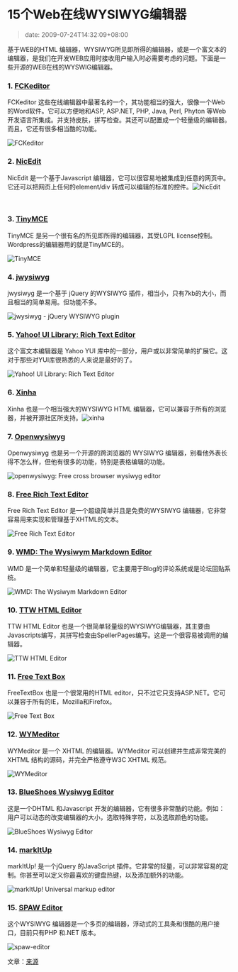 # 15个Web在线WYSIWYG编辑器
>date: 2009-07-24T14:32:09+08:00


基于WEB的HTML 编辑器，WYSIWYG所见即所得的编辑器，或是一个富文本的编辑器，是我们在开发WEB应用时接收用户输入时必需要考虑的问题。下面是一些开源的WEB在线的WYSWIG编辑器。


### 1. [FCKeditor](http://www.fckeditor.net/ "FCKeditor")


FCKeditor 这些在线编辑器中最著名的一个，其功能相当的强大，很像一个Web的Word软件。它可以方便地和ASP, ASP.NET, PHP, Java, Perl, Phyton 等Web开发语言所集成。并支持皮肤，拼写检查。其还可以配置成一个轻量级的编辑器。而且，它还有很多相当酷的功能。  

![FCKeditor](http://www.webdesignbooth.com/wp-content/uploads/2009/07/fckeditor.jpg "FCKeditor")



### 2. [NicEdit](http://nicedit.com/ "NicEdit")


NicEdit 是一个基于Javascript 编辑器，它可以很容易地被集成到任意的网页中。它还可以把网页上任何的element/div 转成可以编辑的标准的控件。![NicEdit](http://www.webdesignbooth.com/wp-content/uploads/2009/07/nicedit.jpg "NicEdit")


 


### 3. [TinyMCE](http://tinymce.moxiecode.com/ "TinyMCE")


TinyMCE 是另一个很有名的所见即所得的编辑器，其受LGPL license控制。Wordpress的编辑器用的就是TinyMCE的。  

![TinyMCE](http://www.webdesignbooth.com/wp-content/uploads/2009/07/tinymce.jpg "TinyMCE")


### 4. [jwysiwyg](https://code.google.com/p/jwysiwyg/ "jwysiwyg")


jwysiwyg 是一个基于 jQuery 的WYSIWYG 插件，相当小，只有7kb的大小，而且相当的简单易用。但功能不多。  

![jwysiwyg - jQuery WYSIWYG plugin](http://www.webdesignbooth.com/wp-content/uploads/2009/07/jwysiwyg.jpg "jwysiwyg - jQuery WYSIWYG plugin")


### 5. [Yahoo! UI Library: Rich Text Editor](http://developer.yahoo.com/yui/editor/ "Yahoo! UI Library: Rich Text Editor")


这个富文本编辑器是 Yahoo YUI 库中的一部分，用户或以非常简单的扩展它。这对于那些对YUI库很熟悉的人来说是最好的了。  

![Yahoo! UI Library: Rich Text Editor](http://www.webdesignbooth.com/wp-content/uploads/2009/07/yui-rich-text-editor.jpg "Yahoo! UI Library: Rich Text Editor")


### 6. [Xinha](http://xinha.webfactional.com/ "Xinha")


Xinha 也是一个相当强大的WYSIWYG HTML 编辑器，它可以兼容于所有的浏览器，并被开源社区所支持。![xinha](http://www.webdesignbooth.com/wp-content/uploads/2009/07/xinha.jpg "xinha")


### 7. [Openwysiwyg](http://www.openwebware.com/ "Openwysiwyg")


Openwysiwyg 也是另一个开源的跨浏览器的 WYSIWYG 编辑器，别看他外表长得不怎么样，但他有很多的功能，特别是表格编辑的功能。  

![openwysiwyg: Free cross browser wysiwyg editor](http://www.webdesignbooth.com/wp-content/uploads/2009/07/openwysiwyg.jpg "openwysiwyg: Free cross browser wysiwyg editor")


### 8. [Free Rich Text Editor](http://freerichtexteditor.com/ "Free Rich Text Editor")


Free Rich Text Editor 是一个超级简单并且是免费的WYSIWYG 编辑器，它非常容易用来实现和管理基于XHTML的文本。  

![Free Rich Text Editor](http://www.webdesignbooth.com/wp-content/uploads/2009/07/free-rich-text-editor.jpg "Free Rich Text Editor")


### 9. [WMD: The Wysiwym Markdown Editor](http://wmd-editor.com/ "WMD: The Wysiwym Markdown Editor")


WMD 是一个简单和轻量级的编辑器，它主要用于Blog的评论系统或是论坛回贴系统。  

![WMD: The Wysiwym Markdown Editor](http://www.webdesignbooth.com/wp-content/uploads/2009/07/wmd.jpg "WMD: The Wysiwym Markdown Editor")


### 10. [TTW HTML Editor](http://koivi.com/WYSIWYG-Editor/ "TTW HTML Editor")


TTW HTML Editor 也是一个很简单轻量级的WYSIWYG编辑器，其主要由Javascripts编写，其拼写检查由SpellerPages编写。这是一个很容易被调用的编辑器。


![TTW HTML Editor](http://www.webdesignbooth.com/wp-content/uploads/2009/07/ttw-html-editor.jpg "TTW HTML Editor")


### 11. [Free Text Box](http://freetextbox.com/ "Free Text Box")


FreeTextBox 也是一个很常用的HTML editor，只不过它只支持ASP.NET。它可以兼容于所有的IE，Mozilla和Firefox。  

![Free Text Box](http://www.webdesignbooth.com/wp-content/uploads/2009/07/free-text-box.jpg "Free Text Box")


### 12. [WYMeditor](http://www.wymeditor.org/ "WYMeditor")


WYMeditor 是一个 XHTML 的编辑器。WYMeditor 可以创建并生成非常完美的XHTML 结构的源码，并完全严格遵守W3C XHTML 规范。  

![WYMeditor](http://www.webdesignbooth.com/wp-content/uploads/2009/07/wymeditor.jpg "WYMeditor")


### 13. [BlueShoes Wysiwyg Editor](http://www.blueshoes.org/en/javascript/editor/ "BlueShoes Wysiwyg Editor")


这是一个DHTML 和Javascript 开发的编辑器，它有很多非常酷的功能。例如：用户可以动态的改变编辑器的大小，选取特殊字符，以及选取颜色的功能。  

![BlueShoes Wysiwyg Editor](http://www.webdesignbooth.com/wp-content/uploads/2009/07/blueshoes-wysiwys-editor.jpg "BlueShoes Wysiwyg Editor")


### 14. [markItUp](http://markitup.jaysalvat.com/home/ "markItUp")


markItUp! 是一个jQuery 的JavaScript 插件。它非常的轻量，可以非常容易的定制。你甚至可以定义你最喜欢的键盘热键，以及添加额外的功能。  

![markItUp! Universal markup editor](http://www.webdesignbooth.com/wp-content/uploads/2009/07/mark-it-up.jpg "markItUp! Universal markup editor")


### 15. [SPAW Editor](http://spaweditor.com/en/disp.php/en_products/en_spaw/en_spaw_intro "SPAW Editor")


这个WYSIWYG 编辑器是一个多页的编辑器，浮动式的工具条和很酷的用户接口，目前只有PHP 和.NET 版本。  

![spaw-editor](http://www.webdesignbooth.com/wp-content/uploads/2009/07/spaw-editor.jpg "spaw-editor")


文章：[来源](http://www.webdesignbooth.com/15-really-useful-web-based-html-editors/)


